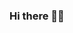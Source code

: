 ### Hi there 👋🏾

<!--
**seltow/seltow** is a ✨ _special_ ✨ repository because its `README.md` (this file) appears on your GitHub profile.

Here are some ideas to get you started:

- 🔭 I’m currently working on Reskill Americans Frontend Course.
- 🌱 I’m currently learning HTML, CSS and Javascript.
- 😄 Pronouns: her/she

-->
